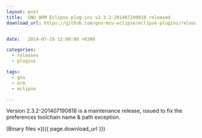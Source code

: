 ```yaml
---
layout: post
title:  GNU ARM Eclipse plug-ins v2.3.2-201407190818 released
download_url: https://github.com/gnu-mcu-eclipse/eclipse-plugins/releases/tag/v2.3.2-201407190818


date:   2014-07-19 12:00:00 +0300

categories:
  - releases
  - plugins

tags:
  - gnu
  - arm
  - eclipse

---
```


Version 2.3.2-201407190818 is a maintenance release, issued to fix the preferences toolchain name & path exception.

[Binary files »]({{ page.download_url }})
